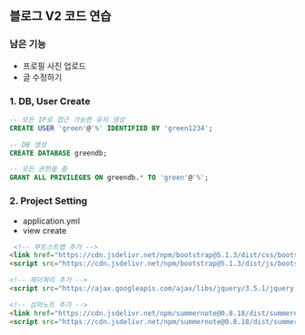 ## 블로그 V2 코드 연습

### 남은 기능
- 프로필 사진 업로드
- 글 수정하기

### 1. DB, User Create
```sql
-- 모든 IP로 접근 가능한 유저 생성
CREATE USER 'green'@'%' IDENTIFIED BY 'green1234';

-- DB 생성
CREATE DATABASE greendb;

-- 모든 권한을 줌
GRANT ALL PRIVILEGES ON greendb.* TO 'green'@'%';
```

### 2. Project Setting
- application.yml
- view create

```html
 <!-- 부트스트랩 추가 -->
<link href="https://cdn.jsdelivr.net/npm/bootstrap@5.1.3/dist/css/bootstrap.min.css" rel="stylesheet">
<script src="https://cdn.jsdelivr.net/npm/bootstrap@5.1.3/dist/js/bootstrap.bundle.min.js"></script>

<!-- 제이쿼리 추가 -->
<script src="https://ajax.googleapis.com/ajax/libs/jquery/3.5.1/jquery.min.js"></script>

<!-- 섬머노트 추가 -->
<link href="https://cdn.jsdelivr.net/npm/summernote@0.8.18/dist/summernote-lite.min.css" rel="stylesheet">
<script src="https://cdn.jsdelivr.net/npm/summernote@0.8.18/dist/summernote-lite.min.js"></script>
```